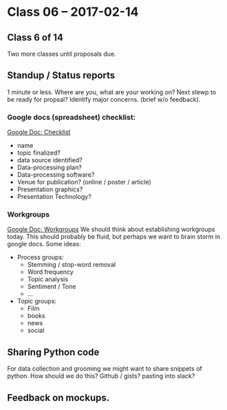 # Class 06 – 2017-02-14


## Class 6 of 14
Two more classes until proposals due.
 
 
## Standup / Status reports
1 minute or less. Where are you, what are your working on?  Next stewp to be ready for propsal? Identify major concerns. (brief w/o feedback).

### Google docs (spreadsheet) checklist:
[Google Doc: Checklist](https://docs.google.com/spreadsheets/d/1MjzpfzO1D4E6INZNkIJn21MgYwQn8XO3hzrBva_dO3c/edit#gid=0)
* name
* topic finalized?
* data source identified?
* Data-processing plan?
* Data-processing software?
* Venue for publication? (online / poster / article)
* Presentation graphics?
* Presentation Technology?
  
### Workgroups
[Google Doc: Workgroups](https://docs.google.com/document/d/1TdCVHDiOFTi1pNq2DEa9gfeNTL8qiZc-5ebERUQDyvI/edit?usp=sharing)
We should think about establishing workgroups today. This should probably be fluid, but perhaps we want to brain storm in google docs. Some ideas:
* Process groups:
   * Stemming / stop-word removal 
   * Word frequency
   * Topic analysis
   * Sentiment / Tone
   * …
* Topic groups:
   * Film
   * books
   * news
   * social

## Sharing Python code
For data collection and grooming we might want to share snippets of python.  How should we do this?  Github / gists? pasting into slack?

## Feedback on mockups. 

  
